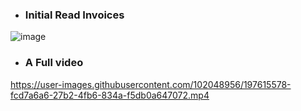 - ### Initial Read Invoices

![image](https://user-images.githubusercontent.com/102048956/197609172-5a5292fa-d794-428d-9d7a-53de2839bfb4.png)

- ### A Full video 
https://user-images.githubusercontent.com/102048956/197615578-fcd7a6a6-27b2-4fb6-834a-f5db0a647072.mp4


